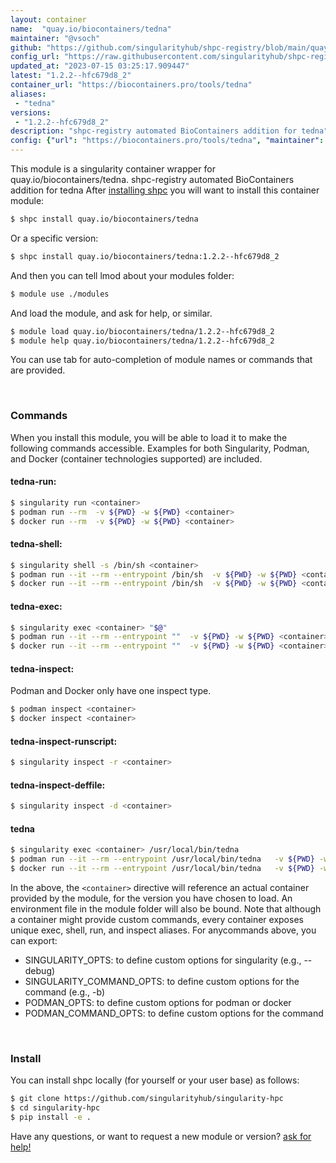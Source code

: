 ```yaml
---
layout: container
name:  "quay.io/biocontainers/tedna"
maintainer: "@vsoch"
github: "https://github.com/singularityhub/shpc-registry/blob/main/quay.io/biocontainers/tedna/container.yaml"
config_url: "https://raw.githubusercontent.com/singularityhub/shpc-registry/main/quay.io/biocontainers/tedna/container.yaml"
updated_at: "2023-07-15 03:25:17.909447"
latest: "1.2.2--hfc679d8_2"
container_url: "https://biocontainers.pro/tools/tedna"
aliases:
 - "tedna"
versions:
 - "1.2.2--hfc679d8_2"
description: "shpc-registry automated BioContainers addition for tedna"
config: {"url": "https://biocontainers.pro/tools/tedna", "maintainer": "@vsoch", "description": "shpc-registry automated BioContainers addition for tedna", "latest": {"1.2.2--hfc679d8_2": "sha256:7cba28109e205df3da02e9e5cfcbb2ef71d95622789c587fdeb8a7e1923daf4c"}, "tags": {"1.2.2--hfc679d8_2": "sha256:7cba28109e205df3da02e9e5cfcbb2ef71d95622789c587fdeb8a7e1923daf4c"}, "docker": "quay.io/biocontainers/tedna", "aliases": {"tedna": "/usr/local/bin/tedna"}}
---
```


This module is a singularity container wrapper for quay.io/biocontainers/tedna.
shpc-registry automated BioContainers addition for tedna
After [installing shpc](#install) you will want to install this container module:


```bash
$ shpc install quay.io/biocontainers/tedna
```

Or a specific version:

```bash
$ shpc install quay.io/biocontainers/tedna:1.2.2--hfc679d8_2
```

And then you can tell lmod about your modules folder:

```bash
$ module use ./modules
```

And load the module, and ask for help, or similar.

```bash
$ module load quay.io/biocontainers/tedna/1.2.2--hfc679d8_2
$ module help quay.io/biocontainers/tedna/1.2.2--hfc679d8_2
```

You can use tab for auto-completion of module names or commands that are provided.

<br>

### Commands

When you install this module, you will be able to load it to make the following commands accessible.
Examples for both Singularity, Podman, and Docker (container technologies supported) are included.

#### tedna-run:

```bash
$ singularity run <container>
$ podman run --rm  -v ${PWD} -w ${PWD} <container>
$ docker run --rm  -v ${PWD} -w ${PWD} <container>
```

#### tedna-shell:

```bash
$ singularity shell -s /bin/sh <container>
$ podman run --it --rm --entrypoint /bin/sh  -v ${PWD} -w ${PWD} <container>
$ docker run --it --rm --entrypoint /bin/sh  -v ${PWD} -w ${PWD} <container>
```

#### tedna-exec:

```bash
$ singularity exec <container> "$@"
$ podman run --it --rm --entrypoint ""  -v ${PWD} -w ${PWD} <container> "$@"
$ docker run --it --rm --entrypoint ""  -v ${PWD} -w ${PWD} <container> "$@"
```

#### tedna-inspect:

Podman and Docker only have one inspect type.

```bash
$ podman inspect <container>
$ docker inspect <container>
```

#### tedna-inspect-runscript:

```bash
$ singularity inspect -r <container>
```

#### tedna-inspect-deffile:

```bash
$ singularity inspect -d <container>
```


#### tedna

```bash
$ singularity exec <container> /usr/local/bin/tedna
$ podman run --it --rm --entrypoint /usr/local/bin/tedna   -v ${PWD} -w ${PWD} <container> -c " $@"
$ docker run --it --rm --entrypoint /usr/local/bin/tedna   -v ${PWD} -w ${PWD} <container> -c " $@"
```



In the above, the `<container>` directive will reference an actual container provided
by the module, for the version you have chosen to load. An environment file in the
module folder will also be bound. Note that although a container
might provide custom commands, every container exposes unique exec, shell, run, and
inspect aliases. For anycommands above, you can export:

 - SINGULARITY_OPTS: to define custom options for singularity (e.g., --debug)
 - SINGULARITY_COMMAND_OPTS: to define custom options for the command (e.g., -b)
 - PODMAN_OPTS: to define custom options for podman or docker
 - PODMAN_COMMAND_OPTS: to define custom options for the command

<br>

### Install

You can install shpc locally (for yourself or your user base) as follows:

```bash
$ git clone https://github.com/singularityhub/singularity-hpc
$ cd singularity-hpc
$ pip install -e .
```

Have any questions, or want to request a new module or version? [ask for help!](https://github.com/singularityhub/singularity-hpc/issues)
